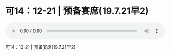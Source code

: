 # 可14：12-21 | 预备宴席(19.7.21早2) 

<audio style="width: 100%;" preload="false" controls controlslist="nodownload"><source src="http://file.simai.life/audio/mp3/old/27593.mp3" type="audio/mpeg">Your browser does not support the audio element.</audio>


<p>可14：12-21 | 预备宴席(19.7.21早2)&nbsp;</p>